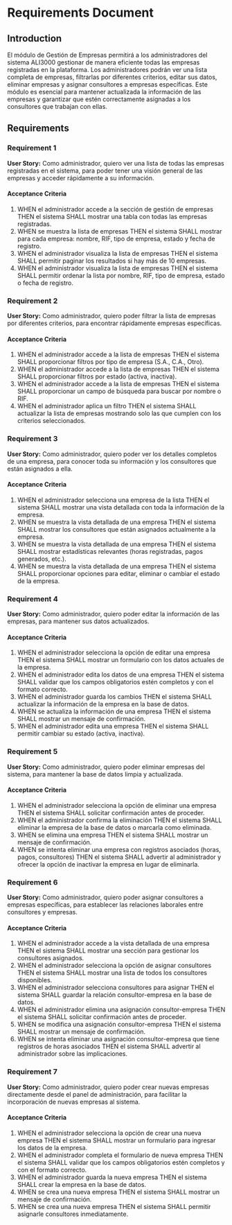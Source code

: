 # Requirements Document

## Introduction

El módulo de Gestión de Empresas permitirá a los administradores del sistema ALI3000 gestionar de manera eficiente todas las empresas registradas en la plataforma. Los administradores podrán ver una lista completa de empresas, filtrarlas por diferentes criterios, editar sus datos, eliminar empresas y asignar consultores a empresas específicas. Este módulo es esencial para mantener actualizada la información de las empresas y garantizar que estén correctamente asignadas a los consultores que trabajan con ellas.

## Requirements

### Requirement 1

**User Story:** Como administrador, quiero ver una lista de todas las empresas registradas en el sistema, para poder tener una visión general de las empresas y acceder rápidamente a su información.

#### Acceptance Criteria

1. WHEN el administrador accede a la sección de gestión de empresas THEN el sistema SHALL mostrar una tabla con todas las empresas registradas.
2. WHEN se muestra la lista de empresas THEN el sistema SHALL mostrar para cada empresa: nombre, RIF, tipo de empresa, estado y fecha de registro.
3. WHEN el administrador visualiza la lista de empresas THEN el sistema SHALL permitir paginar los resultados si hay más de 10 empresas.
4. WHEN el administrador visualiza la lista de empresas THEN el sistema SHALL permitir ordenar la lista por nombre, RIF, tipo de empresa, estado o fecha de registro.

### Requirement 2

**User Story:** Como administrador, quiero poder filtrar la lista de empresas por diferentes criterios, para encontrar rápidamente empresas específicas.

#### Acceptance Criteria

1. WHEN el administrador accede a la lista de empresas THEN el sistema SHALL proporcionar filtros por tipo de empresa (S.A., C.A., Otro).
2. WHEN el administrador accede a la lista de empresas THEN el sistema SHALL proporcionar filtros por estado (activa, inactiva).
3. WHEN el administrador accede a la lista de empresas THEN el sistema SHALL proporcionar un campo de búsqueda para buscar por nombre o RIF.
4. WHEN el administrador aplica un filtro THEN el sistema SHALL actualizar la lista de empresas mostrando solo las que cumplen con los criterios seleccionados.

### Requirement 3

**User Story:** Como administrador, quiero poder ver los detalles completos de una empresa, para conocer toda su información y los consultores que están asignados a ella.

#### Acceptance Criteria

1. WHEN el administrador selecciona una empresa de la lista THEN el sistema SHALL mostrar una vista detallada con toda la información de la empresa.
2. WHEN se muestra la vista detallada de una empresa THEN el sistema SHALL mostrar los consultores que están asignados actualmente a la empresa.
3. WHEN se muestra la vista detallada de una empresa THEN el sistema SHALL mostrar estadísticas relevantes (horas registradas, pagos generados, etc.).
4. WHEN se muestra la vista detallada de una empresa THEN el sistema SHALL proporcionar opciones para editar, eliminar o cambiar el estado de la empresa.

### Requirement 4

**User Story:** Como administrador, quiero poder editar la información de las empresas, para mantener sus datos actualizados.

#### Acceptance Criteria

1. WHEN el administrador selecciona la opción de editar una empresa THEN el sistema SHALL mostrar un formulario con los datos actuales de la empresa.
2. WHEN el administrador edita los datos de una empresa THEN el sistema SHALL validar que los campos obligatorios estén completos y con el formato correcto.
3. WHEN el administrador guarda los cambios THEN el sistema SHALL actualizar la información de la empresa en la base de datos.
4. WHEN se actualiza la información de una empresa THEN el sistema SHALL mostrar un mensaje de confirmación.
5. WHEN el administrador edita una empresa THEN el sistema SHALL permitir cambiar su estado (activa, inactiva).

### Requirement 5

**User Story:** Como administrador, quiero poder eliminar empresas del sistema, para mantener la base de datos limpia y actualizada.

#### Acceptance Criteria

1. WHEN el administrador selecciona la opción de eliminar una empresa THEN el sistema SHALL solicitar confirmación antes de proceder.
2. WHEN el administrador confirma la eliminación THEN el sistema SHALL eliminar la empresa de la base de datos o marcarla como eliminada.
3. WHEN se elimina una empresa THEN el sistema SHALL mostrar un mensaje de confirmación.
4. WHEN se intenta eliminar una empresa con registros asociados (horas, pagos, consultores) THEN el sistema SHALL advertir al administrador y ofrecer la opción de inactivar la empresa en lugar de eliminarla.

### Requirement 6

**User Story:** Como administrador, quiero poder asignar consultores a empresas específicas, para establecer las relaciones laborales entre consultores y empresas.

#### Acceptance Criteria

1. WHEN el administrador accede a la vista detallada de una empresa THEN el sistema SHALL mostrar una sección para gestionar los consultores asignados.
2. WHEN el administrador selecciona la opción de asignar consultores THEN el sistema SHALL mostrar una lista de todos los consultores disponibles.
3. WHEN el administrador selecciona consultores para asignar THEN el sistema SHALL guardar la relación consultor-empresa en la base de datos.
4. WHEN el administrador elimina una asignación consultor-empresa THEN el sistema SHALL solicitar confirmación antes de proceder.
5. WHEN se modifica una asignación consultor-empresa THEN el sistema SHALL mostrar un mensaje de confirmación.
6. WHEN se intenta eliminar una asignación consultor-empresa que tiene registros de horas asociados THEN el sistema SHALL advertir al administrador sobre las implicaciones.

### Requirement 7

**User Story:** Como administrador, quiero poder crear nuevas empresas directamente desde el panel de administración, para facilitar la incorporación de nuevas empresas al sistema.

#### Acceptance Criteria

1. WHEN el administrador selecciona la opción de crear una nueva empresa THEN el sistema SHALL mostrar un formulario para ingresar los datos de la empresa.
2. WHEN el administrador completa el formulario de nueva empresa THEN el sistema SHALL validar que los campos obligatorios estén completos y con el formato correcto.
3. WHEN el administrador guarda la nueva empresa THEN el sistema SHALL crear la empresa en la base de datos.
4. WHEN se crea una nueva empresa THEN el sistema SHALL mostrar un mensaje de confirmación.
5. WHEN se crea una nueva empresa THEN el sistema SHALL permitir asignarle consultores inmediatamente.
